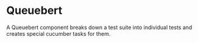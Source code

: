 Queuebert
=========

A Queuebert component breaks down a test suite into individual tests and creates special cucumber tasks for them.
